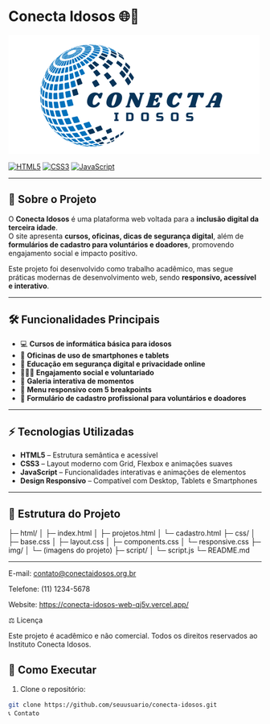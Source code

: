 # Conecta Idosos 🌐💛

![Logo Conecta Idosos](./img/Logo_ONG.png)

[![HTML5](https://img.shields.io/badge/HTML5-%23E34F26?style=for-the-badge&logo=html5&logoColor=white)](https://developer.mozilla.org/pt-BR/docs/Web/HTML) 
[![CSS3](https://img.shields.io/badge/CSS3-%231572B6?style=for-the-badge&logo=css3&logoColor=white)](https://developer.mozilla.org/pt-BR/docs/Web/CSS)
[![JavaScript](https://img.shields.io/badge/JavaScript-%23F7DF1E?style=for-the-badge&logo=javascript&logoColor=black)](https://developer.mozilla.org/pt-BR/docs/Web/JavaScript)

---

## 🌟 Sobre o Projeto

O **Conecta Idosos** é uma plataforma web voltada para a **inclusão digital da terceira idade**.  
O site apresenta **cursos, oficinas, dicas de segurança digital**, além de **formulários de cadastro para voluntários e doadores**, promovendo engajamento social e impacto positivo.

Este projeto foi desenvolvido como trabalho acadêmico, mas segue práticas modernas de desenvolvimento web, sendo **responsivo, acessível e interativo**.

---

## 🛠 Funcionalidades Principais

- 💻 **Cursos de informática básica para idosos**  
- 📱 **Oficinas de uso de smartphones e tablets**  
- 🔐 **Educação em segurança digital e privacidade online**  
- 🧑‍🤝‍🧑 **Engajamento social e voluntariado**  
- 🎨 **Galeria interativa de momentos**  
- 📱 **Menu responsivo com 5 breakpoints**  
- 📝 **Formulário de cadastro profissional para voluntários e doadores**

---

## ⚡ Tecnologias Utilizadas

- **HTML5** – Estrutura semântica e acessível  
- **CSS3** – Layout moderno com Grid, Flexbox e animações suaves  
- **JavaScript** – Funcionalidades interativas e animações de elementos  
- **Design Responsivo** – Compatível com Desktop, Tablets e Smartphones

---

## 📁 Estrutura do Projeto

├─ html/
│ ├─ index.html
│ ├─ projetos.html
│ └─ cadastro.html
├─ css/
│ ├─ base.css
│ ├─ layout.css
│ ├─ components.css
│ └─ responsive.css
├─ img/
│ └─ (imagens do projeto)
├─ script/
│ └─ script.js
└─ README.md


---
E-mail: contato@conectaidosos.org.br

Telefone: (11) 1234-5678

Website: https://conecta-idosos-web-qj5v.vercel.app/

⚖ Licença

Este projeto é acadêmico e não comercial. Todos os direitos reservados ao Instituto Conecta Idosos.
## 🚀 Como Executar

1. Clone o repositório:

```bash
git clone https://github.com/seuusuario/conecta-idosos.git
📞 Contato
